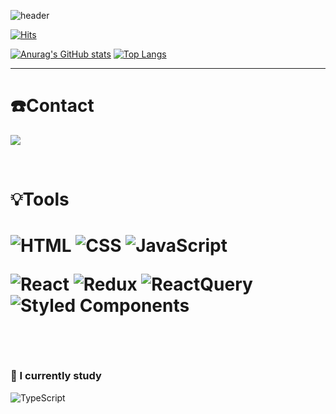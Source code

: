 ![header](https://capsule-render.vercel.app/api?type=waving&color=timeGradient&text=Hello%20World!%20Jiho's%20GitHub%20👋&animation=twinkling&fontSize=35&fontAlignY=40&fontAlign=70&height=250)

<div align="left">
  
 
  [![Hits](https://hits.seeyoufarm.com/api/count/incr/badge.svg?url=https%3A%2F%2Fgithub.com%2Fhojiii&count_bg=%2300F8FF&title_bg=%23FF00E6&icon=atom.svg&icon_color=%23FFFFFF&title=hits&edge_flat=false)](https://hits.seeyoufarm.com)
  
  <div display="flex">
  
    
  [![Anurag's GitHub stats](https://github-readme-stats.vercel.app/api?username=hojiii&hide=contribs,prs&count_private=true&show_icons=true&show_icons=true&theme=cobalt)](https://github.com/hojiii/github-readme-stats)
  [![Top Langs](https://github-readme-stats.vercel.app/api/top-langs/?username=hojiii&layout=compact)](https://github.com/hojiii/github-readme-stats)
</div>

---

<div align="left">
  
  # ☎️Contact
   <a href="mailto:shimnn3060@gmail.com"><img src="https://img.shields.io/badge/Mail-9747FF?style=flat-square&logo=Gmail&logoColor=white"/></a>

  <br/>
 
<div align ="left">
  
<h1> 💡Tools <h1>
 
![HTML](https://img.shields.io/badge/-HTML-orange?style=for-the-badge&logo=html5&logoColor=white)
![CSS](https://img.shields.io/badge/-CSS-blue?style=for-the-badge&logo=css3&logoColor=white)
![JavaScript](https://img.shields.io/badge/javascript-%23323330.svg?style=for-the-badge&logo=javascript&logoColor=%23F7DF1E) 


![React](https://img.shields.io/badge/react-%2320232a.svg?style=for-the-badge&logo=react&logoColor=%2361DAFB) 
![Redux](https://img.shields.io/badge/redux-%23593d88.svg?style=for-the-badge&logo=redux&logoColor=white)
![ReactQuery](https://img.shields.io/badge/react--query-ff4154.svg?style=for-the-badge&logo=react-query&logoColor=white) 
![Styled Components](https://img.shields.io/badge/styled--components-DB7093?style=for-the-badge&logo=styled-components&logoColor=white)

  <br/>
  
 ### 📖 I currently study
  
  ![TypeScript](https://img.shields.io/badge/-TypeScript-blue?style=for-the-badge&logo=typescript&logoColor=white)
   
  
  
